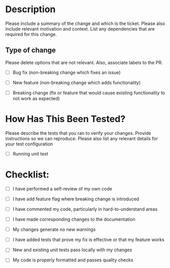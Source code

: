 # Description

Please include a summary of the change and which is the ticket. Please also include relevant motivation and context. List any dependencies that are required for this change.

## Type of change

Please delete options that are not relevant. Also, associate labels to the PR.

- [ ] Bug fix (non-breaking change which fixes an issue)

- [ ] New feature (non-breaking change which adds functionality)

- [ ] Breaking change (fix or feature that would cause existing functionality to not work as expected)


# How Has This Been Tested?

Please describe the tests that you ran to verify your changes. Provide instructions so we can reproduce. Please also list any relevant details for your test configuration

- [ ] Running unit test

# Checklist:

- [ ] I have performed a self-review of my own code

- [ ] I have add feature flag where breaking change is introduced

- [ ] I have commented my code, particularly in hard-to-understand areas

- [ ] I have made corresponding changes to the documentation

- [ ] My changes generate no new warnings

- [ ] I have added tests that prove my fix is effective or that my feature works

- [ ] New and existing unit tests pass locally with my changes

- [ ] My code is properly formatted and passes quality checks